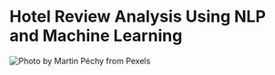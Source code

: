 # Hotel Review Analysis Using NLP and Machine Learning

![Photo by Martin Péchy from Pexels](https://github.com/Ismaeltrevi/capstone-project/blob/main/images/hotel-image.jpg?raw=true "Photo by Martin Péchy from Pexels")
